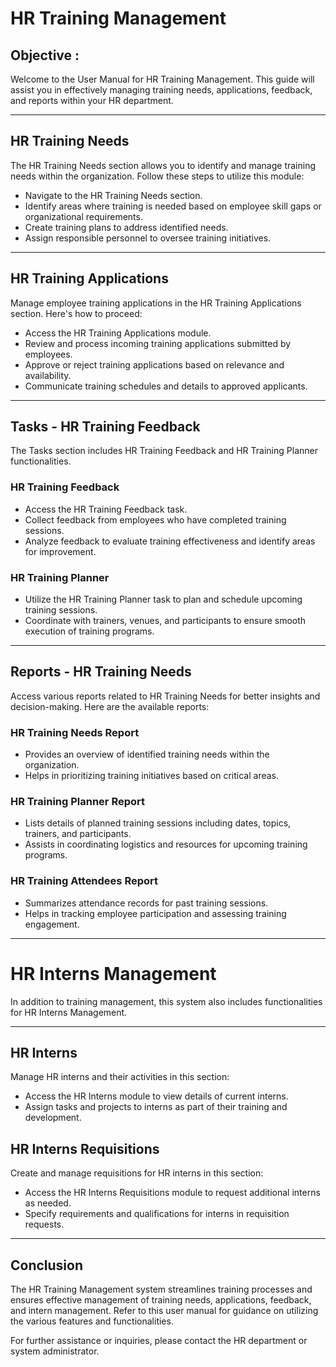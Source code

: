 # HR Training Management

<div class="customized-intro-container" id="introduction">
    <h2 class="employee-recruitment"> Objective : </h2>
    <p> 
    Welcome to the User Manual for HR Training Management. This guide will assist you in effectively managing training needs, applications, feedback, and reports within your HR department.
    </p>
</div>

---

## HR Training Needs

The HR Training Needs section allows you to identify and manage training needs within the organization. Follow these steps to utilize this module:
- Navigate to the HR Training Needs section.
- Identify areas where training is needed based on employee skill gaps or organizational requirements.
- Create training plans to address identified needs.
- Assign responsible personnel to oversee training initiatives.

---

## HR Training Applications

Manage employee training applications in the HR Training Applications section. Here's how to proceed:
- Access the HR Training Applications module.
- Review and process incoming training applications submitted by employees.
- Approve or reject training applications based on relevance and availability.
- Communicate training schedules and details to approved applicants.

---

## Tasks - HR Training Feedback

The Tasks section includes HR Training Feedback and HR Training Planner functionalities.

### HR Training Feedback
- Access the HR Training Feedback task.
- Collect feedback from employees who have completed training sessions.
- Analyze feedback to evaluate training effectiveness and identify areas for improvement.

### HR Training Planner
- Utilize the HR Training Planner task to plan and schedule upcoming training sessions.
- Coordinate with trainers, venues, and participants to ensure smooth execution of training programs.

---

## Reports - HR Training Needs

Access various reports related to HR Training Needs for better insights and decision-making. Here are the available reports:

### HR Training Needs Report
- Provides an overview of identified training needs within the organization.
- Helps in prioritizing training initiatives based on critical areas.

### HR Training Planner Report
- Lists details of planned training sessions including dates, topics, trainers, and participants.
- Assists in coordinating logistics and resources for upcoming training programs.

### HR Training Attendees Report
- Summarizes attendance records for past training sessions.
- Helps in tracking employee participation and assessing training engagement.

---

# HR Interns Management

In addition to training management, this system also includes functionalities for HR Interns Management.

---

## HR Interns

Manage HR interns and their activities in this section:
- Access the HR Interns module to view details of current interns.
- Assign tasks and projects to interns as part of their training and development.

## HR Interns Requisitions

Create and manage requisitions for HR interns in this section:
- Access the HR Interns Requisitions module to request additional interns as needed.
- Specify requirements and qualifications for interns in requisition requests.

---

## Conclusion

The HR Training Management system streamlines training processes and ensures effective management of training needs, applications, feedback, and intern management. Refer to this user manual for guidance on utilizing the various features and functionalities.

For further assistance or inquiries, please contact the HR department or system administrator.
